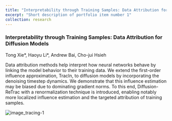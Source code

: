 ```yaml
---
title: "Interpretability through Training Samples: Data Attribution for Diffusion Models"
excerpt: "Short description of portfolio item number 1"
collection: research
---
```


### Interpretability through Training Samples: Data Attribution for Diffusion Models
Tong Xie*, Haoyu Li*, Andrew Bai, Cho-jui Hsieh

Data attribution methods help interpret how neural networks behave by linking the model behavior to their training data. We extend the first-order influence approximation, TracIn, to diffusion models by incorporating the denoising timestep dynamics. We demonstrate that this influence estimation may be biased due to dominating gradient norms. To this end, Diffusion-ReTrac with a renormalization technique is introduced, enabling notably more localized influence estimation and the targeted attribution of training samples.

![image_tracing-1](https://github.com/txie1/txie1.github.io/assets/117710195/c7977afc-5273-4da5-8469-900a90ce9af8)
